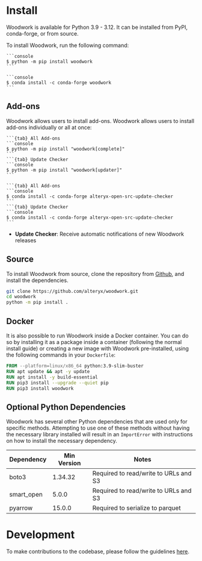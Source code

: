 # Install

Woodwork is available for Python 3.9 - 3.12. It can be installed from PyPI, conda-forge, or from source.

To install Woodwork, run the following command:

````{tab} PyPI
```console
$ python -m pip install woodwork
```
````

````{tab} Conda
```console
$ conda install -c conda-forge woodwork
```
````

## Add-ons

Woodwork allows users to install add-ons. Woodwork allows users to install add-ons individually or all at once:

````{tab} PyPI
```{tab} All Add-ons
```console
$ python -m pip install "woodwork[complete]"
```
```{tab} Update Checker
```console
$ python -m pip install "woodwork[updater]"
```
````
````{tab} Conda
```{tab} All Add-ons
```console
$ conda install -c conda-forge alteryx-open-src-update-checker
```
```{tab} Update Checker
```console
$ conda install -c conda-forge alteryx-open-src-update-checker
```
````
- **Update Checker**: Receive automatic notifications of new Woodwork releases

## Source

To install Woodwork from source, clone the repository from [Github](https://github.com/alteryx/woodwork), and install the dependencies.

```bash
git clone https://github.com/alteryx/woodwork.git
cd woodwork
python -m pip install .
```

## Docker

It is also possible to run Woodwork inside a Docker container.
You can do so by installing it as a package inside a container (following the normal install guide) or
creating a new image with Woodwork pre-installed, using the following commands in your `Dockerfile`:

```dockerfile
FROM --platform=linux/x86_64 python:3.9-slim-buster
RUN apt update && apt -y update
RUN apt install -y build-essential
RUN pip3 install --upgrade --quiet pip
RUN pip3 install woodwork
```

## Optional Python Dependencies
Woodwork has several other Python dependencies that are used only for specific methods. Attempting to use one of these methods without having the necessary library installed will result in an ``ImportError`` with instructions on how to install the necessary dependency.

| Dependency        | Min Version | Notes                                  |
|-------------------|-------------|----------------------------------------|
| boto3             | 1.34.32     | Required to read/write to URLs and S3  |
| smart_open        | 5.0.0       | Required to read/write to URLs and S3  |
| pyarrow           | 15.0.0      | Required to serialize to parquet       |


# Development

To make contributions to the codebase, please follow the guidelines [here](https://github.com/alteryx/woodwork/blob/main/contributing.md).
